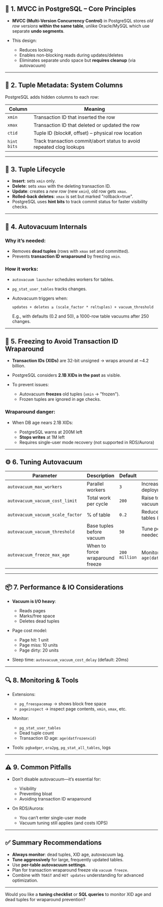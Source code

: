 

## 🔄 1. **MVCC in PostgreSQL – Core Principles**

* **MVCC (Multi-Version Concurrency Control)** in PostgreSQL stores *old row versions* **within the same table**, unlike Oracle/MySQL which use separate **undo segments**.
* This design:

  * Reduces locking
  * Enables non-blocking reads during updates/deletes
  * Eliminates separate undo space but **requires cleanup** (via autovacuum)

---

## 🧱 2. **Tuple Metadata: System Columns**

PostgreSQL adds hidden columns to each row:

| Column      | Meaning                                                              |
| ----------- | -------------------------------------------------------------------- |
| `xmin`      | Transaction ID that inserted the row                                 |
| `xmax`      | Transaction ID that deleted or updated the row                       |
| `ctid`      | Tuple ID (block#, offset) – physical row location                    |
| `hint bits` | Track transaction commit/abort status to avoid repeated clog lookups |

---

## 🧪 3. **Tuple Lifecycle**

* **Insert**: sets `xmin` only.
* **Delete**: sets `xmax` with the deleting transaction ID.
* **Update**: creates a *new row* (new `xmin`), old row gets `xmax`.
* **Rolled-back deletes**: `xmax` is set but marked "rollback=true".
* PostgreSQL uses **hint bits** to track commit status for faster visibility checks.

---

## 🧹 4. **Autovacuum Internals**

### Why it’s needed:

* Removes **dead tuples** (rows with `xmax` set and committed).
* Prevents **transaction ID wraparound** by freezing `xmin`.

### How it works:

* `autovacuum launcher` schedules workers for tables.
* `pg_stat_user_tables` tracks changes.
* Autovacuum triggers when:

  ```
  updates + deletes ≥ (scale_factor * reltuples) + vacuum_threshold
  ```

  E.g., with defaults (0.2 and 50), a 1000-row table vacuums after 250 changes.

---

## 🧊 5. **Freezing to Avoid Transaction ID Wraparound**

* **Transaction IDs (XIDs)** are 32-bit unsigned → wraps around at \~4.2 billion.
* PostgreSQL considers **2.1B XIDs in the past** as visible.
* To prevent issues:

  * Autovacuum **freezes** old tuples (`xmin` → "frozen").
  * Frozen tuples are ignored in age checks.

### Wraparound danger:

* When DB age nears 2.1B XIDs:

  * PostgreSQL warns at 200M left
  * **Stops writes** at 1M left
  * Requires single-user mode recovery (not supported in RDS/Aurora)

---

## ⚙️ 6. **Tuning Autovacuum**

| Parameter                        | Description                     | Default       | Tip                                  |
| -------------------------------- | ------------------------------- | ------------- | ------------------------------------ |
| `autovacuum_max_workers`         | Parallel workers                | `3`           | Increase for large deployments       |
| `autovacuum_vacuum_cost_limit`   | Total work per cycle            | `200`         | Raise to make vacuum faster          |
| `autovacuum_vacuum_scale_factor` | % of table                      | `0.2`         | Reduce for large tables (e.g., 0.01) |
| `autovacuum_vacuum_threshold`    | Base tuples before vacuum       | `50`          | Tune per-table if needed             |
| `autovacuum_freeze_max_age`      | When to force wraparound freeze | `200 million` | Monitor `age(datfrozenxid)`          |

---

## 📦 7. **Performance & IO Considerations**

* **Vacuum is I/O heavy**:

  * Reads pages
  * Marks/free space
  * Deletes dead tuples
* Page cost model:

  * Page hit: 1 unit
  * Page miss: 10 units
  * Page dirty: 20 units
* Sleep time: `autovacuum_vacuum_cost_delay` (default: 20ms)

---

## 🔍 8. **Monitoring & Tools**

* Extensions:

  * `pg_freespacemap` → shows block free space
  * `pageinspect` → inspect page contents, `xmin`, `xmax`, etc.
* Monitor:

  * `pg_stat_user_tables`
  * Dead tuple count
  * Transaction ID age: `age(datfrozenxid)`
* Tools: `pgbadger`, `ora2pg`, `pg_stat_all_tables`, logs

---

## ⚠️ 9. **Common Pitfalls**

* Don’t disable autovacuum—it’s essential for:

  * Visibility
  * Preventing bloat
  * Avoiding transaction ID wraparound
* On RDS/Aurora:

  * You can’t enter single-user mode
  * Vacuum tuning still applies (and costs IOPS)

---

## ✅ Summary Recommendations

* **Always monitor**: dead tuples, XID age, autovacuum lag.
* **Tune aggressively** for large, frequently updated tables.
* Use **per-table autovacuum settings**.
* Plan for transaction wraparound freeze via `vacuum freeze`.
* Combine with `TOAST` and `HOT updates` understanding for advanced optimization.

---

Would you like a **tuning checklist** or **SQL queries** to monitor XID age and dead tuples for wraparound prevention?
